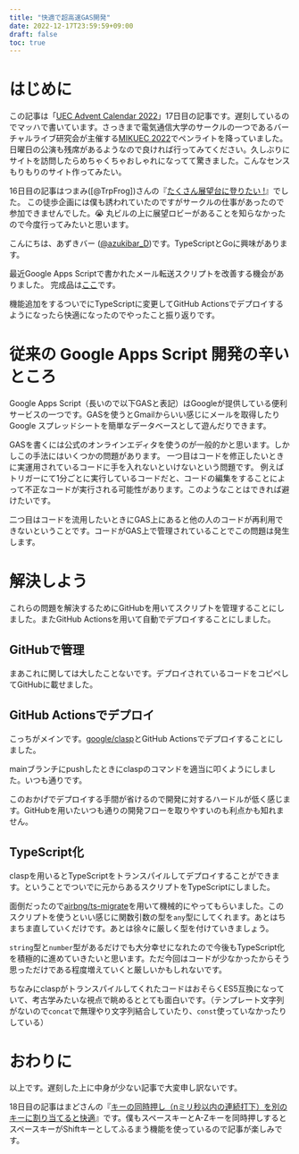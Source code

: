 ```yaml
---
title: "快適で超高速GAS開発"
date: 2022-12-17T23:59:59+09:00
draft: false
toc: true
---
```


# はじめに

この記事は「[UEC Advent Calendar 2022](https://adventar.org/calendars/7581)」17日目の記事です。遅刻しているのでマッハで書いています。さっきまで電気通信大学のサークルの一つであるバーチャルライブ研究会が主催する[MIKUEC 2022](https://mikuec.com/2022)でペンライトを降っていました。日曜日の公演も残席があるようなので良ければ行ってみてください。久しぶりにサイトを訪問したらめちゃくちゃおしゃれになってて驚きました。こんなセンスもりもりのサイト作ってみたい。

16日目の記事はつまみ([@TrpFrog])さんの『[たくさん展望台に登りたい !](https://trpfrog.net/blog/skyscraper-walk)』でした。
この徒歩企画には僕も誘われていたのですがサークルの仕事があったので参加できませんでした。😭
丸ビルの上に展望ロビーがあることを知らなかったので今度行ってみたいと思います。

こんにちは、あずきバー
([@azukibar_D](https://twitter.com/azukibar_D))です。TypeScriptとGoに興味があります。

最近Google Apps Scriptで書かれたメール転送スクリプトを改善する機会がありました。
完成品は[ここ](https://github.com/ueckoken/gmail-discord-notifier/)です。

機能追加をするついでにTypeScriptに変更してGitHub Actionsでデプロイするようになったら快適になったのでやったこと振り返りです。

# 従来の Google Apps Script 開発の辛いところ

Google Apps
Script（長いので以下GASと表記）はGoogleが提供している便利サービスの一つです。GASを使うとGmailからいい感じにメールを取得したりGoogle
スプレッドシートを簡単なデータベースとして遊んだりできます。

GASを書くには公式のオンラインエディタを使うのが一般的かと思います。しかしこの手法にはいくつかの問題があります。
一つ目はコードを修正したいときに実運用されているコードに手を入れないといけないという問題です。
例えばトリガーにて1分ごとに実行しているコードだと、コードの編集をすることによって不正なコードが実行される可能性があります。このようなことはできれば避けたいです。

二つ目はコードを流用したいときにGAS上にあると他の人のコードが再利用できないということです。コードがGAS上で管理されていることでこの問題は発生します。

[^1]: Google Apps Scriptのリファレンス。一例としてGmail Serviceのリファレンスを取りあげた。
[https://developers.google.com/apps-script/reference/gmail](https://developers.google.com/apps-script/reference/gmail)

# 解決しよう

これらの問題を解決するためにGitHubを用いてスクリプトを管理することにしました。またGitHub Actionsを用いて自動でデプロイすることにしました。

## GitHubで管理

まあこれに関しては大したことないです。デプロイされているコードをコピペしてGitHubに載せました。

## GitHub Actionsでデプロイ

こっちがメインです。[google/clasp](https://github.com/google/clasp)とGitHub Actionsでデプロイすることにしました。

mainブランチにpushしたときにclaspのコマンドを適当に叩くようにしました。いつも通りです。

このおかげでデプロイする手間が省けるので開発に対するハードルが低く感じます。GitHubを用いたいつも通りの開発フローを取りやすいのも利点かも知れません。

## TypeScript化

claspを用いるとTypeScriptをトランスパイルしてデプロイすることができます。ということでついでに元からあるスクリプトをTypeScriptにしました。

面倒だったので[airbng/ts-migrate](https://github.com/airbnb/ts-migrate)を用いて機械的にやってもらいました。このスクリプトを使うといい感じに関数引数の型を`any`型にしてくれます。あとはちまちま直していくだけです。あとは徐々に厳しく型を付けていきましょう。

`string`型と`number`型があるだけでも大分幸せになれたので今後もTypeScript化を積極的に進めていきたいと思います。ただ今回はコードが少なかったからそう思っただけである程度増えていくと厳しいかもしれないです。

ちなみにclaspがトランスパイルしてくれたコードはおそらくES5互換になっていて、考古学みたいな視点で眺めるととても面白いです。（テンプレート文字列がないので`concat`で無理やり文字列結合していたり、`const`使っていなかったりしている）

# おわりに

以上です。遅刻した上に中身が少ない記事で大変申し訳ないです。

18日目の記事はまどさんの『[キーの同時押し（nミリ秒以内の連続打下）を別のキーに割り当てると快適](https://zenn.dev/nanikamado/articles/da63f3cd151ef0)』です。僕もスペースキーとA-Zキーを同時押しするとスペースキーがShiftキーとしてふるまう機能を使っているので記事が楽しみです。
